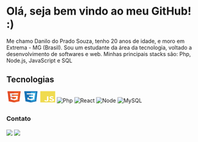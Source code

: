 # Olá, seja bem vindo ao meu GitHub! :)

Me chamo Danilo do Prado Souza, tenho 20 anos de idade, e moro em Extrema - MG (Brasil). Sou um estudante da área da tecnologia, voltado a desenvolvimento de softwares e web. 
Minhas principais stacks são: Php, Node.js, JavaScript e SQL

## Tecnologias
<div> 
    <img align="justify" alt="HTML" title="HTML" height="30" width="40" src="https://raw.githubusercontent.com/devicons/devicon/master/icons/html5/html5-original.svg">
    <img align="justify" alt="CSS" title="CSS" height="30" width="40" src="https://raw.githubusercontent.com/devicons/devicon/master/icons/css3/css3-original.svg">
    <img align="justify" alt="JavaScript" title="JavaScript" height="30" width="40" src="https://raw.githubusercontent.com/devicons/devicon/master/icons/javascript/javascript-plain.svg">
    <img align="justify" alt="Php" title="Php" height="30" width="40" src="https://cdn.jsdelivr.net/gh/devicons/devicon@latest/icons/php/php-original.svg" />
    <img align="justify" alt="React" title="React" height="30" width="40" src="https://cdn.jsdelivr.net/gh/devicons/devicon/icons/react/react-original.svg" />
    <img align="justify" alt="Node" title="Node" height="30" width="40" src="https://icongr.am/devicon/nodejs-original.svg?size=128&color=currentColor"/>
    <img align="justify" alt="MySQL" title="MySQL" height="30" width="40" src="https://icongr.am/devicon/mysql-original.svg?size=128&color=currentColor" />
</div>

##
### Contato
<div>
    <a href="https://www.linkedin.com/in/danilo-do-prado-souza-8b3097242" target="_blank"><img align="center" src="https://img.shields.io/badge/-LinkedIn-%230077B5?style=for-the-badge&logo=linkedin&logoColor=white" target="_blank"></a> 
    <a href="mailto:daanilosouza273@gmail.com" target="_blank"><img align="center" height=35px src="https://img.icons8.com/ios/50/new-post--v1.png" target="_blank"></a>
</div
